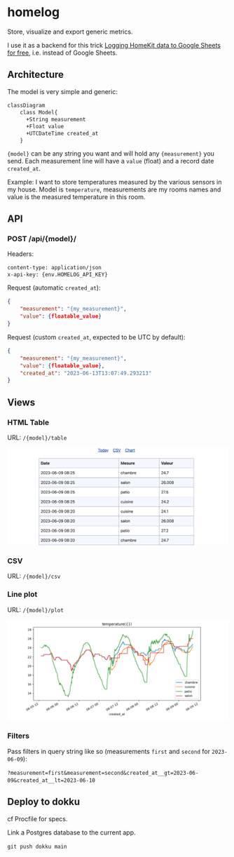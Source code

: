 # homelog

Store, visualize and export generic metrics.

I use it as a backend for this trick [Logging HomeKit data to Google Sheets for free](https://blog.claude.nl/tech/howto/logging-homekit-data-to-google-sheets-for-free-walkthrough/), i.e. instead of Google Sheets.

## Architecture

The model is very simple and generic:

```mermaid
classDiagram
    class Model{
      +String measurement
      +Float value
      +UTCDateTime created_at
    }
```

`{model}` can be any string you want and will hold any `{measurement}` you send. Each measurement line will have a `value` (float) and a record date `created_at`.

Example: I want to store temperatures measured by the various sensors in my house. Model is `temperature`, measurements are my rooms names and value is the measured temperature in this room.

## API

### POST /api/{model}/

Headers:

```
content-type: application/json
x-api-key: {env.HOMELOG_API_KEY}
```

Request (automatic `created_at`):

```json
{
    "measurement": "{my_measurement}",
    "value": {floatable_value}
}
```

Request (custom `created_at`, expected to be UTC by default):

```json
{
    "measurement": "{my_measurement}",
    "value": {floatable_value},
    "created_at": "2023-06-13T13:07:49.293213"
}
```

## Views

### HTML Table

URL: `/{model}/table`

![](img/homelog-table.png)

### CSV

URL: `/{model}/csv`

### Line plot

URL: `/{model}/plot`

![](img/homelog-plot.png)

### Filters

Pass filters in query string like so (measurements `first` and `second` for `2023-06-09`):

`?measurement=first&measurement=second&created_at__gt=2023-06-09&created_at__lt=2023-06-10`

## Deploy to dokku

cf Procfile for specs.

Link a Postgres database to the current app.

`git push dokku main`
